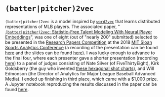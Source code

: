 # <code>(batter|pitcher)2vec</code>
`(batter|pitcher)2vec` is a model inspired by [`word2vec`](https://en.wikipedia.org/wiki/Word2vec) that learns distributed representations of MLB players.
The associated paper, "[`(batter|pitcher)2vec`: Statistic-Free Talent Modeling With Neural Player Embeddings]([https://drive.google.com/open?id=19ulLWQUgpIw-4pK5d7wa1lDhmhTiph37](https://drive.google.com/file/d/19ulLWQUgpIw-4pK5d7wa1lDhmhTiph37/view?usp=sharing))", was one of eight (out of "nearly 200" submitted) selected to be presented in the [Research Papers Competition](https://web.archive.org/web/20180321223924/http://www.sloansportsconference.com/activities/research-papers/2018-research-paper-finalists-posters/) at the 2018 [MIT Sloan Sports Analytics Conference](http://www.sloansportsconference.com/) (a recording of the presentation can be found [here](https://youtu.be/nQK44L9j9hY) and the slides can be found [here](https://drive.google.com/open?id=1vfpg7PANDlVyySCZsPqsOnJhUBFZMN9Q)).
I was lucky enough to advance to the final four, where each presenter gave a shorter presentation (recording [here](https://www.youtube.com/watch?v=Z0oAM4Q5hbM&feature=youtu.be&t=43m40s)) to a panel of judges consisting of Nate Silver (of FiveThirtyEight), Kirk Goldsberry (the guy who invented [these hexagonal shot charts](https://spatialjam.com/blog/hexbins)), and Will Edmonson (the Director of Analytics for Major League Baseball Advanced Media).
I ended up finishing in third place, which came with a $1,000 prize.
A Jupyter notebook reproducing the results discussed in the paper can be found [here](https://github.com/airalcorn2/batter-pitcher-2vec/blob/master/batter_pitcher_2vec.ipynb).

